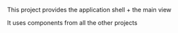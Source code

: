 This project provides the application shell + the main view

It uses components from all the other projects
